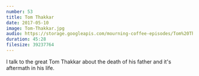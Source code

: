 ```yaml
---
number: 53
title: Tom Thakkar
date: 2017-05-10
image: Tom-Thakkar.jpg
audio: https://storage.googleapis.com/mourning-coffee-episodes/Tom%20Thakkar%20Release.mp3
duration: 45:28
filesize: 39237764
---
```


I talk to the great Tom Thakkar about the death of his father and it's aftermath in his life.
